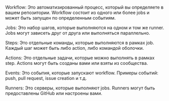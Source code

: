 Workflow: Это автоматизированный процесс, который вы определяете в вашем репозитории. Workflow состоит из одного или более jobs и может быть запущен по определенным событиям.

Jobs: Это набор шагов, которые выполняются на одном и том же runner. Jobs могут зависеть друг от друга или выполняться параллельно.

Steps: Это отдельные команды, которые выполняются в рамках job. Каждый шаг может быть либо action, либо командой оболочки.

Actions: Это отдельные задачи, которые можно выполнять в рамках step. Actions могут быть созданы вами или взяты из сообщества.

Events: Это события, которые запускают workflow. Примеры событий: push, pull request, issue creation и т.д.

Runners: Это серверы, которые выполняют jobs. Runners могут быть предоставлены GitHub или настроены вами.